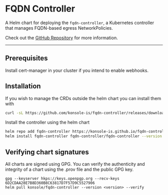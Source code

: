 # FQDN Controller

A Helm chart for deploying the `fqdn-controller`, a Kubernetes controller that manages FQDN-based egress 
NetworkPolicies.

Check out the [GitHub Repository](https://github.com/konsole-is/fqdn-controller) for more information.

---

## Prerequisites

Install cert-manager in your cluster if you intend to enable webhooks.
   
## Installation

If you wish to manage the CRDs outside the helm chart you can install them with

```bash
curl -sL https://github.com/konsole-is/fqdn-controller/releases/download/<version>/crds.yaml | kubectl apply -f -
```

Install the controller using the helm chart

```bash
helm repo add fqdn-controller https://konsole-is.github.io/fqdn-controller/charts
helm install fqdn-controller fqdn-controller/fqdn-controller --version <version>
```

## Verifying chart signatures

All charts are signed using GPG. You can verify the authenticity and integrity of a chart using the .prov file and the 
public GPG key.

```helm
gpg --keyserver hkps://keys.openpgp.org --recv-keys 6D2CDAA28E7B8D360B8C63817D7F57D9C5527906
helm pull konsole/fqdn-controller --version <version> --verify
```